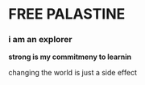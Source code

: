 <!doctype html>
<html>
<head>
		<title> my first website</title>
</head>
<body>
	 <h1> FREE PALASTINE</h1>
	 <h3>i am an explorer</h3>
	 <strong>strong is my commitmeny to learnin</strong>
<p>changing the world is just a side effect</p>
</body>
</html>